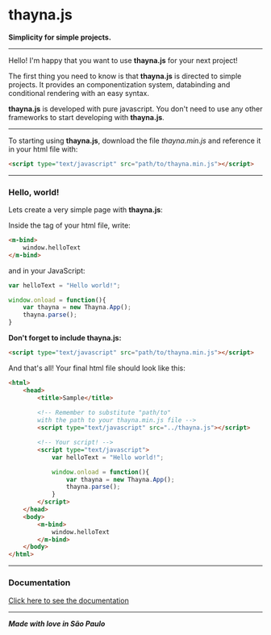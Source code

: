 # thayna.js
**Simplicity for simple projects.**

---
Hello! I'm happy that you want to use **thayna.js** for your next project!

The first thing you need to know is that **thayna.js** is directed to simple projects. It provides an componentization system, databinding and conditional rendering with an easy syntax.

**thayna.js** is developed with pure javascript. You don't need to use any other frameworks to start developing with **thayna.js**.

---

To starting using **thayna.js**, download the file _thayna.min.js_ and reference it in your html file with:

```html
<script type="text/javascript" src="path/to/thayna.min.js"></script>
```
---
### Hello, world!

Lets create a very simple page with **thayna.js**:

Inside the <body> tag of your html file, write:

```html
<m-bind>
    window.helloText
</m-bind>
```

and in your JavaScript:

```javascript
var helloText = "Hello world!";

window.onload = function(){
    var thayna = new Thayna.App();
    thayna.parse();
}
```

**Don't forget to include thayna.js:**
```html
<script type="text/javascript" src="path/to/thayna.min.js"></script>
```

And that's all! Your final html file should look like this:

```html
<html>
    <head>
        <title>Sample</title>
        
        <!-- Remember to substitute "path/to" 
        with the path to your thayna.min.js file -->
        <script type="text/javascript" src="../thayna.js"></script>

        <!-- Your script! -->
        <script type="text/javascript">
            var helloText = "Hello world!";

            window.onload = function(){
                var thayna = new Thayna.App();
                thayna.parse();
            }
        </script>
    </head>
    <body>
        <m-bind>
            window.helloText
        </m-bind>
    </body>
</html>
```
---
### Documentation

[Click here to see the documentation](/DOCUMENTATION.md)

---
_**Made with love in São Paulo**_
